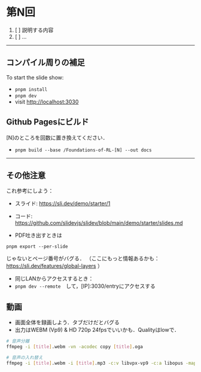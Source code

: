# 第N回

1. [ ] 説明する内容
2. [ ] ...

---

## コンパイル周りの補足

To start the slide show:

- `pnpm install`
- `pnpm dev`
- visit <http://localhost:3030>

## Github Pagesにビルド

[N]のところを回数に置き換えてください．

- `pnpm build --base /Foundations-of-RL-[N] --out docs`

---

## その他注意

これ参考にしよう：
* スライド: https://sli.dev/demo/starter/1
* コード: https://github.com/slidevjs/slidev/blob/main/demo/starter/slides.md

* PDF吐き出すときは
```
pnpm export --per-slide
```
じゃないとページ番号がバグる．
（ここにもっと情報あるかも：https://sli.dev/features/global-layers ）

* 同じLANからアクセスするとき：
* `pnpm dev --remote`　して，[IP]:3030/entryにアクセスする

## 動画

* 画面全体を録画しよう．タブだけだとバグる
* 出力はWEBM (Vp9) & HD 720p 24fpsでいいかも．Qualityはlowで．

```bash
# 音声分離 
ffmpeg -i [title].webm -vn -acodec copy [title].oga

# 音声の入れ替え
ffmpeg -i [title].webm -i [title].mp3 -c:v libvpx-vp9 -c:a libopus -map 0:v:0 -map 1:a:0 [title].webm
```